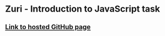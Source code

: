 # Zuri - Introduction to JavaScript task

## [Link to hosted GitHub page](https://tpriince.github.io/Zuri-JavaScript_Introduction/)
